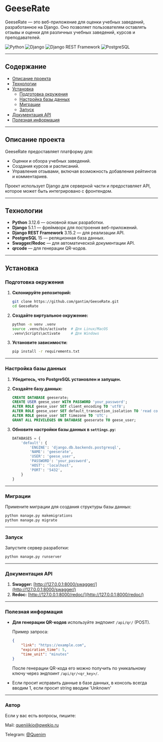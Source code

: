 # GeeseRate

GeeseRate — это веб-приложение для оценки учебных заведений, разработанное на Django. Оно позволяет пользователям оставлять отзывы и оценки для различных учебных заведений, курсов и преподавателей.

![Python](https://img.shields.io/badge/Python-3.12.6-blue)
![Django](https://img.shields.io/badge/Django-5.1.1-green)
![Django REST Framework](https://img.shields.io/badge/DRF-3.15.2-green)
![PostgreSQL](https://img.shields.io/badge/PostgreSQL-15-blue)

---

## Содержание

- [Описание проекта](#описание-проекта)
- [Технологии](#технологии)
- [Установка](#установка)
  - [Подготовка окружения](#подготовка-окружения)
  - [Настройка базы данных](#настройка-базы-данных)
  - [Миграции](#миграции)
  - [Запуск](#запуск)
- [Документация API](#документация-api)
- [Полезная информация](#полезная-информация)

---

## Описание проекта

GeeseRate предоставляет платформу для:
- Оценки и обзора учебных заведений.
- Создания курсов и расписаний.
- Управления отзывами, включая возможность добавления рейтингов и комментариев.

Проект использует Django для серверной части и предоставляет API, которое может быть интегрировано с фронтендом.

---

## Технологии

- **Python** 3.12.6 — основной язык разработки.
- **Django** 5.1.1 — фреймворк для построения веб-приложений.
- **Django REST Framework** 3.15.2 — для реализации API.
- **PostgreSQL** 15 — реляционная база данных.
- **Swagger/Redoc** — для автоматической документации API.
- **qrcode** — для генерации QR-кодов.

---

## Установка

### Подготовка окружения

1. **Склонируйте репозиторий:**
   ```bash
   git clone https://github.com/gantim/GeeseRate.git
   cd GeeseRate

2. **Создайте виртуальное окружение:**
   ```bash
   python -m venv .venv
   source .venv/bin/activate  # Для Linux/MacOS
   .venv\Scripts\activate     # Для Windows

3. **Установите зависимости:**
    ```bash
    pip install -r requirements.txt

---

### Настройка базы данных

1. **Убедитесь, что PostgreSQL установлен и запущен.**

2. **Создайте базу данных:**
   ```sql
   CREATE DATABASE geeserate;
   CREATE USER geese_user WITH PASSWORD 'your_password';
   ALTER ROLE geese_user SET client_encoding TO 'utf8';
   ALTER ROLE geese_user SET default_transaction_isolation TO 'read committed';
   ALTER ROLE geese_user SET timezone TO 'UTC';
   GRANT ALL PRIVILEGES ON DATABASE geeserate TO geese_user;
   ```

3. **Обновите настройки базы данных в `settings.py`:**
   ```python
   DATABASES = {
       'default': {
           'ENGINE': 'django.db.backends.postgresql',
           'NAME': 'geeserate',
           'USER': 'geese_user',
           'PASSWORD': 'your_password',
           'HOST': 'localhost',
           'PORT': '5432',
       }
   }
   ```

---

### Миграции

Примените миграции для создания структуры базы данных:

```bash
python manage.py makemigrations
python manage.py migrate
```

---

### Запуск

Запустите сервер разработки:

```bash
python manage.py runserver
```

---

### Документация API

1. **Swagger:** [http://127.0.0.1:8000/swagger/](http://127.0.0.1:8000/swagger/)
2. **Redoc:** [http://127.0.0.1:8000/redoc/](http://127.0.0.1:8000/redoc/)

---

### Полезная информация

- **Для генерации QR-кодов** используйте эндпоинт `/api/qr/` (POST).
  
  Пример запроса:
  ```json
  {
      "link": "https://example.com",
      "expiration_time": 5,
      "time_unit": "minutes"
  }
  ```

  После генерации QR-кода его можно получить по уникальному ключу через эндпоинт `/api/qr/<qr_key>/`.

- Если просит исправить данные в базе данных, в консоль всегда вводим 1, если просит string вводим 'Unknown'

---

### Автор

Если у вас есть вопросы, пишите:

Mail: [queniiikio@qwekio.ru](mailto:queniiikio@qwekio.ru)

Telegram: [@Quenim](https://t.me/Quenim)
